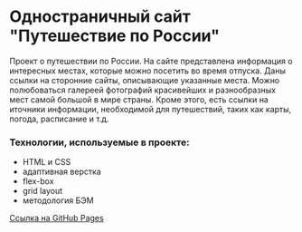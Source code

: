 # Одностраничный сайт "Путешествие по России"

Проект о путешествии по России. На сайте представлена информация о интересных местах, которые можно посетить во время отпуска. Даны ссылки на сторонние сайты, описывающие указанные места. Можно полюбоваться галереей фотографий красивейших и разнообразных мест самой большой в мире страны. Кроме этого, есть ссылки на иточники информации, необходимой для путешествий, таких как карты, погода, расписание и т.д.

### Технологии, используемые в проекте:
* HTML и CSS
* адаптивная верстка
* flex-box
* grid layout
* методология БЭМ


[Ссылка на GitHub Pages]()

